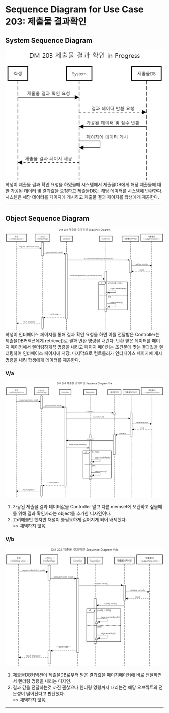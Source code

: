 # Sequence Diagram for Use Case 203: 제출물 결과확인

## System Sequence Diagram
![System Sequence Diagram for UC 203](img/DM203%EC%A0%9C%EC%B6%9C%EB%AC%BC%EA%B2%B0%EA%B3%BC%ED%99%95%EC%9D%B8%20Sequence%20Diagram.png)
학생이 제출물 결과 확인 요청을 하였을때 시스템에서 제출물DB에게 해당 제출물에 대한 가공된 데이터 및 결과값을 요청하고 제출물DB는 해당 데이터를 시스템에 반환한다. 시스템은 해당 데이터를 페이지에 게시하고 제출물 결과 페이지를 학생에게 제공한다.

--------
## Object Sequence Diagram
![Object Sequence Diagram for UC 203](img/DM%20203%20%EC%A0%9C%EC%B6%9C%EB%AC%BC%20%EA%B2%B0%EA%B3%BC%ED%99%95%EC%9D%B8%20Object%20Sequence%20Diagram.png)
학생이 인터페이스 페이지를 통해 결과 확인 요청을 하면 이를 전달받은 Controller는 제출물DB커넥션에게 retrieve()로 결과 반환 명령을 내린다. 반환 받은 데이터를 페이지 메이커에서 렌더링하게끔 명령을 내리고 페이지 메이커는 조건문에 맞는 결과값을 렌더링하여 인터페이스 페이지에 저장. 마지막으로 컨트롤러가 인터페이스 페이지에 게시 명령을 내려 학생에게 데이터를 제공한다.


### V/a
![Object Sequence Diagram for UC 203 - Variation a](img/DM%20203%20%EC%A0%9C%EC%B6%9C%EB%AC%BC%20%EA%B2%B0%EA%B3%BC%ED%99%95%EC%9D%B8%20Object%20Sequence%20Diagram%20V_a.png)
1. 가공된 제출물 결과 데이터값을 Controller 말고 다른 memset에 보관하고 싶을때를 위해 결과 확인자라는 object를 추가한 디자인이다.
2. 고려해볼만 했지만 채널이 불필요하게 길어지게 되어 배제했다.
<br />=> 채택하지 않음.

### V/b
![Object Sequence Diagram for UC 203 - Variation b](img/DM%20203%20%EC%A0%9C%EC%B6%9C%EB%AC%BC%20%EA%B2%B0%EA%B3%BC%ED%99%95%EC%9D%B8%20Object%20Sequence%20Diagram%20V_b.png)
1. 제출물DB커넥션이 제출물DB로부터 받은 결과값을 페이지메이커에 바로 전달하면서 렌더링 명령을 내리는 디자인.
2. 결과 값을 전달하는것 까진 괜찮으나 렌더링 명령까지 내리는건 해당 오브젝트의 전문성이 떨어진다고 판단했다.
<br />=> 채택하지 않음.


--------
